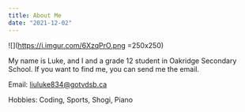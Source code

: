 ```yaml
---
title: About Me
date: "2021-12-02"
---
```


![](https://i.imgur.com/6XzqPrO.png =250x250)

My name is Luke, and I and a grade 12 student in Oakridge Secondary School.
If you want to find me, you can send me the email.

Email: liuluke834@gotvdsb.ca

Hobbies: Coding, Sports, Shogi, Piano